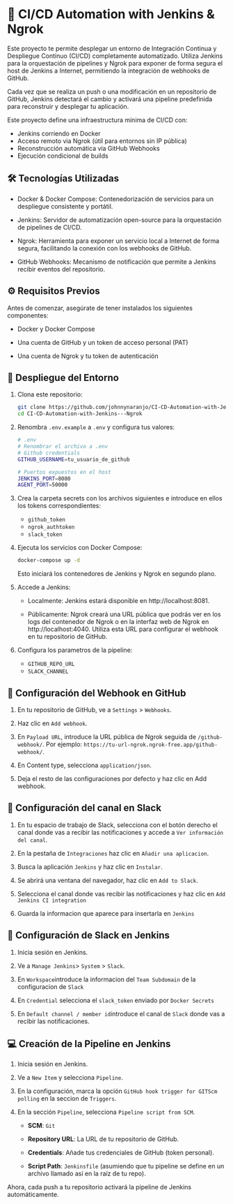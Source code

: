 # 🚀 CI/CD Automation with Jenkins & Ngrok

   Este proyecto te permite desplegar un entorno de Integración Continua y Despliegue Continuo (CI/CD) completamente automatizado. Utiliza Jenkins para la orquestación de pipelines y Ngrok para exponer de forma segura el host de Jenkins a Internet, permitiendo la integración de webhooks de GitHub.

   Cada vez que se realiza un push o una modificación en un repositorio de GitHub, Jenkins detectará el cambio y activará una pipeline predefinida para reconstruir y desplegar tu aplicación.

   Este proyecto define una infraestructura mínima de CI/CD con:

   - Jenkins corriendo en Docker
   - Acceso remoto via Ngrok (útil para entornos sin IP pública)
   - Reconstrucción automática vía GitHub Webhooks
   - Ejecución condicional de builds

## 🛠️ Tecnologías Utilizadas

   - Docker & Docker Compose: Contenedorización de servicios para un despliegue consistente y portátil.

   - Jenkins: Servidor de automatización open-source para la orquestación de pipelines de CI/CD.

   - Ngrok: Herramienta para exponer un servicio local a Internet de forma segura, facilitando la conexión con los webhooks de GitHub.

   - GitHub Webhooks: Mecanismo de notificación que permite a Jenkins recibir eventos del repositorio.

## ⚙️ Requisitos Previos

   Antes de comenzar, asegúrate de tener instalados los siguientes componentes:

   - Docker y Docker Compose

   - Una cuenta de GitHub y un token de acceso personal (PAT)

   - Una cuenta de Ngrok y tu token de autenticación

## 🚀 Despliegue del Entorno

   1. Clona este repositorio:

      ```bash
      git clone https://github.com/johnnynaranjo/CI-CD-Automation-with-Jenkins---Ngrok.git
      cd CI-CD-Automation-with-Jenkins---Ngrok
      ```

   2. Renombra `.env.example` a `.env` y configura tus valores:
   
      ```bash
      # .env
      # Renombrar el archivo a .env
      # Github credentials
      GITHUB_USERNAME=tu_usuario_de_github

      # Puertos expuestos en el host
      JENKINS_PORT=8080
      AGENT_PORT=50000
      ```

   3. Crea la carpeta secrets con los archivos siguientes e introduce en ellos los tokens correspondientes:
      - `github_token`
      - `ngrok_authtoken`
      - `slack_token`  

   4. Ejecuta los servicios con Docker Compose:
      ```bash
      docker-compose up -d
      ```
      Esto iniciará los contenedores de Jenkins y Ngrok en segundo plano.

   5. Accede a Jenkins:

      - Localmente: Jenkins estará disponible en http://localhost:8081.

      - Públicamente: Ngrok creará una URL pública que podrás ver en los logs del contenedor de Ngrok o en la interfaz web de Ngrok en http://localhost:4040. Utiliza esta URL para configurar el webhook en tu repositorio de GitHub.

   6. Configura los parametros de la pipeline:
      - `GITHUB_REPO_URL`
      - `SLACK_CHANNEL`

## 🔗 Configuración del Webhook en GitHub

   1. En tu repositorio de GitHub, ve a `Settings` > `Webhooks`.

   2. Haz clic en ```Add webhook```.

   3. En `Payload URL`, introduce la URL pública de Ngrok seguida de `/github-webhook/`. Por ejemplo: `https://tu-url-ngrok.ngrok-free.app/github-webhook/`.

   4. En Content type, selecciona `application/json`.

   5. Deja el resto de las configuraciones por defecto y haz clic en Add webhook.

## 🔗 Configuración del canal en Slack

   1. En tu espacio de trabajo de Slack, selecciona con el botón derecho el canal donde vas a recibir las notificaciones y accede a `Ver información del canal`.

   2. En la pestaña de `Integraciones` haz clic en `Añadir una aplicacion`.

   3. Busca la aplicación `Jenkins` y haz clic en `Instalar`.

   4. Se abrirá una ventana del navegador, haz clic en `Add to Slack`.

   5. Selecciona el canal donde vas recibir las notificaciones y haz clic en `Add Jenkins CI integration`

   6. Guarda la informacion que aparece para insertarla en `Jenkins`

## 🔗 Configuración de Slack en Jenkins

   1. Inicia sesión en Jenkins.

   2. Ve a `Manage Jenkins`> `System` > `Slack`.

   3. En `Workspace`introduce la informacion del `Team Subdomain` de la configuracion de `Slack`

   4. En `Credential` selecciona el `slack_token` enviado por `Docker Secrets`

   5. En `Default channel / member id`introduce el canal de `Slack` donde vas a recibir las notificaciones.

## 💻 Creación de la Pipeline en Jenkins

   1. Inicia sesión en Jenkins.

   2. Ve a `New Item` y selecciona `Pipeline`.

   3. En la configuración, marca la opción `GitHub hook trigger for GITScm polling` en la seccion de `Triggers`.

   4. En la sección `Pipeline`, selecciona `Pipeline script from SCM`.

      - **SCM**: `Git`

      - **Repository URL**: La URL de tu repositorio de GitHub.

      - **Credentials**: Añade tus credenciales de GitHub (token personal).

      - **Script Path**: `Jenkinsfile` (asumiendo que tu pipeline se define en un archivo llamado así en la raíz de tu repo).

Ahora, cada push a tu repositorio activará la pipeline de Jenkins automáticamente.